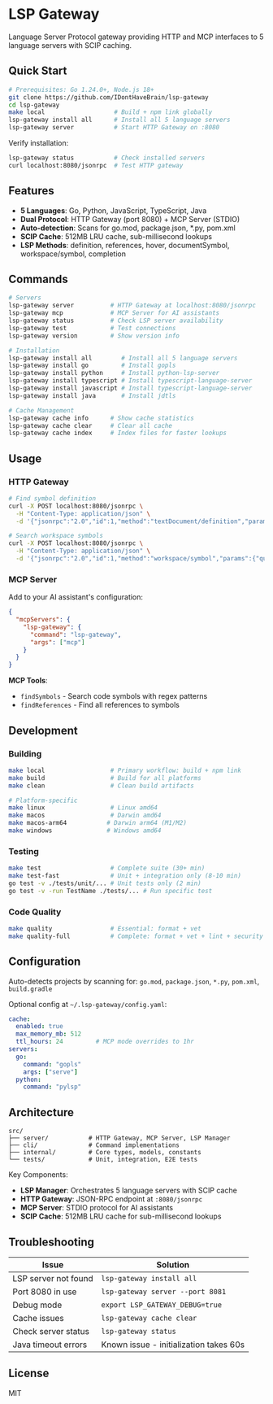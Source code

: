 # LSP Gateway

Language Server Protocol gateway providing HTTP and MCP interfaces to 5 language servers with SCIP caching.

## Quick Start

```bash
# Prerequisites: Go 1.24.0+, Node.js 18+
git clone https://github.com/IDontHaveBrain/lsp-gateway
cd lsp-gateway
make local                   # Build + npm link globally
lsp-gateway install all      # Install all 5 language servers
lsp-gateway server           # Start HTTP Gateway on :8080
```

Verify installation:
```bash
lsp-gateway status           # Check installed servers
curl localhost:8080/jsonrpc  # Test HTTP gateway
```

## Features

- **5 Languages**: Go, Python, JavaScript, TypeScript, Java
- **Dual Protocol**: HTTP Gateway (port 8080) + MCP Server (STDIO)
- **Auto-detection**: Scans for go.mod, package.json, *.py, pom.xml
- **SCIP Cache**: 512MB LRU cache, sub-millisecond lookups
- **LSP Methods**: definition, references, hover, documentSymbol, workspace/symbol, completion

## Commands

```bash
# Servers
lsp-gateway server          # HTTP Gateway at localhost:8080/jsonrpc
lsp-gateway mcp             # MCP Server for AI assistants
lsp-gateway status          # Check LSP server availability
lsp-gateway test            # Test connections
lsp-gateway version         # Show version info

# Installation
lsp-gateway install all        # Install all 5 language servers
lsp-gateway install go         # Install gopls
lsp-gateway install python     # Install python-lsp-server
lsp-gateway install typescript # Install typescript-language-server
lsp-gateway install javascript # Install typescript-language-server
lsp-gateway install java       # Install jdtls

# Cache Management
lsp-gateway cache info      # Show cache statistics
lsp-gateway cache clear     # Clear all cache
lsp-gateway cache index     # Index files for faster lookups
```

## Usage

### HTTP Gateway

```bash
# Find symbol definition
curl -X POST localhost:8080/jsonrpc \
  -H "Content-Type: application/json" \
  -d '{"jsonrpc":"2.0","id":1,"method":"textDocument/definition","params":{"textDocument":{"uri":"file:///path/to/file.go"},"position":{"line":10,"character":5}}}'

# Search workspace symbols
curl -X POST localhost:8080/jsonrpc \
  -H "Content-Type: application/json" \
  -d '{"jsonrpc":"2.0","id":1,"method":"workspace/symbol","params":{"query":"Router"}}'
```

### MCP Server

Add to your AI assistant's configuration:
```json
{
  "mcpServers": {
    "lsp-gateway": {
      "command": "lsp-gateway",
      "args": ["mcp"]
    }
  }
}
```

**MCP Tools**: 
- `findSymbols` - Search code symbols with regex patterns
- `findReferences` - Find all references to symbols

## Development

### Building
```bash
make local                  # Primary workflow: build + npm link
make build                  # Build for all platforms
make clean                  # Clean build artifacts

# Platform-specific
make linux                  # Linux amd64
make macos                  # Darwin amd64  
make macos-arm64           # Darwin arm64 (M1/M2)
make windows               # Windows amd64
```

### Testing
```bash
make test                   # Complete suite (30+ min)
make test-fast              # Unit + integration only (8-10 min)
go test -v ./tests/unit/... # Unit tests only (2 min)
go test -v -run TestName ./tests/... # Run specific test
```

### Code Quality
```bash
make quality                # Essential: format + vet
make quality-full           # Complete: format + vet + lint + security
```

## Configuration

Auto-detects projects by scanning for: `go.mod`, `package.json`, `*.py`, `pom.xml`, `build.gradle`

Optional config at `~/.lsp-gateway/config.yaml`:
```yaml
cache:
  enabled: true
  max_memory_mb: 512
  ttl_hours: 24         # MCP mode overrides to 1hr
servers:
  go:
    command: "gopls"
    args: ["serve"]
  python:
    command: "pylsp"
```

## Architecture

```
src/
├── server/           # HTTP Gateway, MCP Server, LSP Manager
├── cli/              # Command implementations
├── internal/         # Core types, models, constants
└── tests/            # Unit, integration, E2E tests
```

Key Components:
- **LSP Manager**: Orchestrates 5 language servers with SCIP cache
- **HTTP Gateway**: JSON-RPC endpoint at `:8080/jsonrpc`
- **MCP Server**: STDIO protocol for AI assistants
- **SCIP Cache**: 512MB LRU cache for sub-millisecond lookups

## Troubleshooting

| Issue | Solution |
|-------|----------|
| LSP server not found | `lsp-gateway install all` |
| Port 8080 in use | `lsp-gateway server --port 8081` |
| Debug mode | `export LSP_GATEWAY_DEBUG=true` |
| Cache issues | `lsp-gateway cache clear` |
| Check server status | `lsp-gateway status` |
| Java timeout errors | Known issue - initialization takes 60s |

## License

MIT